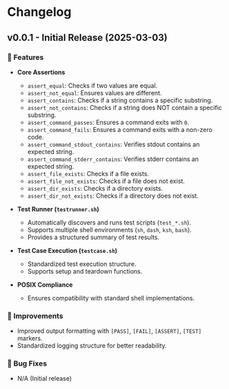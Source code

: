 # Changelog

## v0.0.1 - Initial Release (2025-03-03)

### 🚀 Features

- **Core Assertions**
  - `assert_equal`: Checks if two values are equal.
  - `assert_not_equal`: Ensures values are different.
  - `assert_contains`: Checks if a string contains a specific substring.
  - `assert_not_contains`: Checks if a string does NOT contain a specific substring.
  - `assert_command_passes`: Ensures a command exits with `0`.
  - `assert_command_fails`: Ensures a command exits with a non-zero code.
  - `assert_command_stdout_contains`: Verifies stdout contains an expected string.
  - `assert_command_stderr_contains`: Verifies stderr contains an expected string.
  - `assert_file_exists`: Checks if a file exists.
  - `assert_file_not_exists`: Checks if a file does not exist.
  - `assert_dir_exists`: Checks if a directory exists.
  - `assert_dir_not_exists`: Checks if a directory does not exist.

- **Test Runner (`testrunner.sh`)**
  - Automatically discovers and runs test scripts (`test_*.sh`).
  - Supports multiple shell environments (`sh`, `dash`, `ksh`, `bash`).
  - Provides a structured summary of test results.

- **Test Case Execution (`testcase.sh`)**
  - Standardized test execution structure.
  - Supports setup and teardown functions.

- **POSIX Compliance**
  - Ensures compatibility with standard shell implementations.

### 🔧 Improvements

- Improved output formatting with `[PASS]`, `[FAIL]`, `[ASSERT]`, `[TEST]` markers.
- Standardized logging structure for better readability.

### 🐞 Bug Fixes

- N/A (Initial release)

